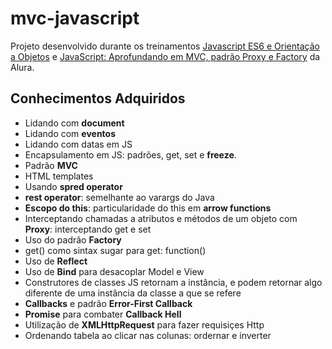 # mvc-javascript

Projeto desenvolvido durante os treinamentos [Javascript ES6 e Orientação a Objetos](https://cursos.alura.com.br/course/javascript-es6-orientacao-a-objetos-parte-1) e [JavaScript: Aprofundando em MVC, padrão Proxy e Factory](https://cursos.alura.com.br/course/javascript-es6-orientacao-a-objetos-parte-2) da Alura.

## Conhecimentos Adquiridos

- Lidando com **document**
- Lidando com **eventos**
- Lidando com datas em JS
- Encapsulamento em JS: padrões, get, set e **freeze**.
- Padrão **MVC**
- HTML templates
- Usando **spred operator**
- **rest operator**: semelhante ao varargs do Java
- **Escopo do this**: particularidade do this em **arrow functions**
- Interceptando chamadas a atributos e métodos de um objeto com **Proxy**: interceptando get e set
- Uso do padrão **Factory**
- get() como sintax sugar para get: function()
- Uso de **Reflect**
- Uso de **Bind** para desacoplar Model e View
- Construtores de classes JS retornam a instância, e podem retornar algo diferente de uma instância da classe a que se refere
- **Callbacks** e padrão **Error-First Callback**
- **Promise** para combater **Callback Hell**
- Utilização de **XMLHttpRequest** para fazer requisiçes Http
- Ordenando tabela ao clicar nas colunas: ordernar e inverter
